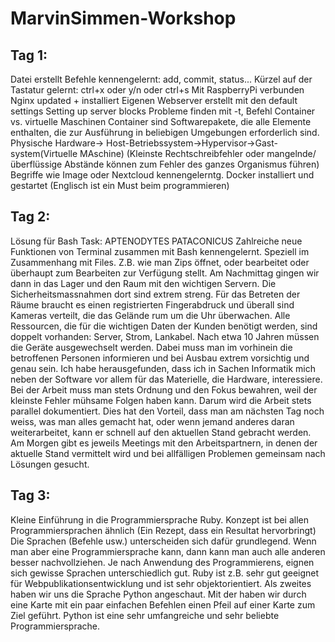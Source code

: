 # MarvinSimmen-Workshop
## Tag 1:

Datei erstellt
Befehle kennengelernt: add, commit, status...
Kürzel auf der Tastatur gelernt: ctrl+x oder y/n oder ctrl+s
Mit RaspberryPi verbunden
Nginx updated + installiert
Eigenen Webserver erstellt mit den default settings
Setting up server blocks
Probleme finden mit -t, Befehl
Container vs. virtuelle Maschinen
Container sind Softwarepakete, die alle Elemente enthalten, die zur Ausführung in beliebigen Umgebungen erforderlich sind.
Physische Hardware-> Host-Betriebssystem->Hypervisor->Gast-system(Virtuelle MAschine)
(Kleinste Rechtschreibfehler oder mangelnde/überflüssige Abstände können zum Fehler des ganzes Organismus führen)
Begriffe wie Image oder Nextcloud kennengelerntg.
Docker installiert und gestartet
(Englisch ist ein Must beim programmieren)

## Tag 2:

Lösung für Bash Task: APTENODYTES PATACONICUS
Zahlreiche neue Funktionen von Terminal zusammen mit Bash kennengelernt.
Speziell im Zusammenhang mit Files. Z.B. wie man Zips öffnet, oder bearbeitet oder überhaupt zum Bearbeiten zur Verfügung stellt.
Am Nachmittag gingen wir dann in das Lager und den Raum mit den wichtigen Servern. Die Sicherheitsmassnahmen dort sind extrem streng.
Für das Betreten der Räume braucht es einen registrierten Fingerabdruck und überall sind Kameras verteilt, die das Gelände rum um die Uhr überwachen.
Alle Ressourcen, die für die wichtigen Daten der Kunden benötigt werden, sind doppelt vorhanden: Server, Strom, Lankabel.
Nach etwa 10 Jahren müssen die Geräte ausgewechselt werden. Dabei muss man im vorhinein die betroffenen Personen informieren und bei Ausbau extrem vorsichtig und genau sein.
Ich habe herausgefunden, dass ich in Sachen Informatik mich neben der Software vor allem für das Materielle, die Hardware, interessiere.
Bei der Arbeit muss man stets Ordnung und den Fokus bewahren, weil der kleinste Fehler mühsame Folgen haben kann.
Darum wird die Arbeit stets parallel dokumentiert.
Dies hat den Vorteil, dass man am nächsten Tag noch weiss, was man alles gemacht hat, oder wenn jemand anderes daran weiterarbeitet, kann er schnell auf den aktuellen Stand gebracht werden.
Am Morgen gibt es jeweils Meetings mit den Arbeitspartnern, in denen der aktuelle Stand vermittelt wird und bei allfälligen Problemen gemeinsam nach Lösungen gesucht.

## Tag 3:

Kleine Einführung in die Programmiersprache Ruby. Konzept ist bei allen Programmiersprachen ähnlich (Ein Rezept, dass ein Resultat hervorbringt)
Die Sprachen (Befehle usw.) unterscheiden sich dafür grundlegend. Wenn man aber eine Programmiersprache kann, dann kann man auch alle anderen besser nachvollziehen.
Je nach Anwendung des Programmierens, eignen sich gewisse Sprachen unterschiedlich gut.
Ruby ist z.B. sehr gut geeignet für Webpublikationsentwicklung und ist sehr objektorientiert.
Als zweites haben wir uns die Sprache Python angeschaut. Mit der haben wir durch eine Karte mit ein paar einfachen Befehlen einen Pfeil auf einer Karte zum Ziel geführt.
Python ist eine sehr umfangreiche und sehr beliebte Programmiersprache.
